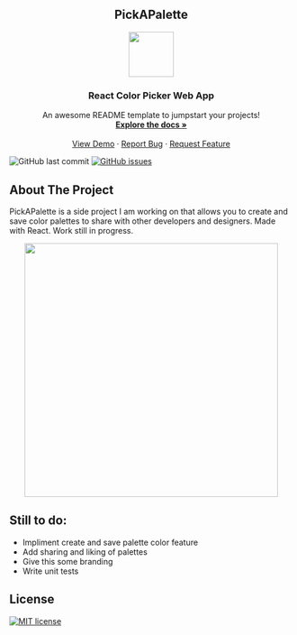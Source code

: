 <!-- PROJECT LOGO -->
<p align="center">
  <h2 align="center">PickAPalette</h2>
  <p align="center">
  <a href="https://github.com/othneildrew/Best-README-Template" align="center">
    <img src="https://user-images.githubusercontent.com/12801900/71950141-3f9ef100-31a4-11ea-8923-bc332a645187.png" width="80" height="80" align="center">
  </a>
  </p>

  <h3 align="center">React Color Picker Web App</h3>

  <p align="center">
    An awesome README template to jumpstart your projects!
    <br />
    <a href="https://github.com/othneildrew/Best-README-Template"><strong>Explore the docs »</strong></a>
    <br />
    <br />
    <a href="https://github.com/othneildrew/Best-README-Template">View Demo</a>
    ·
    <a href="https://https://github.com/jsquardo/PickAPalette/issues">Report Bug</a>
    ·
    <a href="https://https://github.com/jsquardo/PickAPalette/issues">Request Feature</a>
  </p>
</p>

![GitHub last commit](https://img.shields.io/github/last-commit/jsquardo/PickAPalette?style=flat-square) [![GitHub issues](https://img.shields.io/github/issues/Naereen/StrapDown.js.svg)](https://GitHub.com/jsquardo/PickAPalette/issues/)

## About The Project
PickAPalette is a side project I am working on that allows you to create and save color palettes to share with other developers and designers. Made with React. Work still in progress.

<p align="center">
  <a href="https://github.com/othneildrew/Best-README-Template" align="center">
    <img src="https://user-images.githubusercontent.com/12801900/71950754-7c6be780-31a6-11ea-83ff-e8b1181efb6c.png" width="450">
  </a>
</p>



## Still to do:
 *  Impliment create and save palette color feature
 *  Add sharing and liking of palettes
 *  Give this some branding
 *  Write unit tests


License
----
[![MIT license](https://img.shields.io/badge/License-MIT-blue.svg)](https://lbesson.mit-license.org/)

